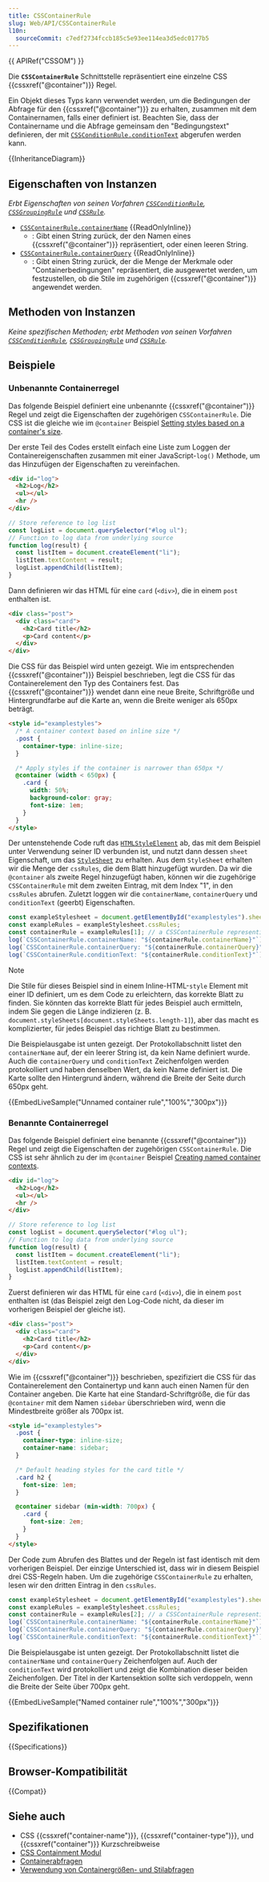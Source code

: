 ```yaml
---
title: CSSContainerRule
slug: Web/API/CSSContainerRule
l10n:
  sourceCommit: c7edf2734fccb185c5e93ee114ea3d5edc0177b5
---
```


{{ APIRef("CSSOM") }}

Die **`CSSContainerRule`** Schnittstelle repräsentiert eine einzelne CSS {{cssxref("@container")}} Regel.

Ein Objekt dieses Typs kann verwendet werden, um die Bedingungen der Abfrage für den {{cssxref("@container")}} zu erhalten, zusammen mit dem Containernamen, falls einer definiert ist.
Beachten Sie, dass der Containername und die Abfrage gemeinsam den "Bedingungstext" definieren, der mit [`CSSConditionRule.conditionText`](/de/docs/Web/API/CSSConditionRule/conditionText) abgerufen werden kann.

{{InheritanceDiagram}}

## Eigenschaften von Instanzen

_Erbt Eigenschaften von seinen Vorfahren [`CSSConditionRule`](/de/docs/Web/API/CSSConditionRule), [`CSSGroupingRule`](/de/docs/Web/API/CSSGroupingRule) und [`CSSRule`](/de/docs/Web/API/CSSRule)._

- [`CSSContainerRule.containerName`](/de/docs/Web/API/CSSContainerRule/containerName) {{ReadOnlyInline}}
  - : Gibt einen String zurück, der den Namen eines {{cssxref("@container")}} repräsentiert, oder einen leeren String.
- [`CSSContainerRule.containerQuery`](/de/docs/Web/API/CSSContainerRule/containerQuery) {{ReadOnlyInline}}
  - : Gibt einen String zurück, der die Menge der Merkmale oder "Containerbedingungen" repräsentiert, die ausgewertet werden, um festzustellen, ob die Stile im zugehörigen {{cssxref("@container")}} angewendet werden.

## Methoden von Instanzen

_Keine spezifischen Methoden; erbt Methoden von seinen Vorfahren [`CSSConditionRule`](/de/docs/Web/API/CSSConditionRule), [`CSSGroupingRule`](/de/docs/Web/API/CSSGroupingRule) und [`CSSRule`](/de/docs/Web/API/CSSRule)._

## Beispiele

### Unbenannte Containerregel

Das folgende Beispiel definiert eine unbenannte {{cssxref("@container")}} Regel und zeigt die Eigenschaften der zugehörigen `CSSContainerRule`.
Die CSS ist die gleiche wie im `@container` Beispiel [Setting styles based on a container's size](/de/docs/Web/CSS/@container#setting_styles_based_on_a_containers_size).

Der erste Teil des Codes erstellt einfach eine Liste zum Loggen der Containereigenschaften zusammen mit einer JavaScript-`log()` Methode, um das Hinzufügen der Eigenschaften zu vereinfachen.

```html
<div id="log">
  <h2>Log</h2>
  <ul></ul>
  <hr />
</div>
```

```js
// Store reference to log list
const logList = document.querySelector("#log ul");
// Function to log data from underlying source
function log(result) {
  const listItem = document.createElement("li");
  listItem.textContent = result;
  logList.appendChild(listItem);
}
```

Dann definieren wir das HTML für eine `card` (`<div>`), die in einem `post` enthalten ist.

```html
<div class="post">
  <div class="card">
    <h2>Card title</h2>
    <p>Card content</p>
  </div>
</div>
```

Die CSS für das Beispiel wird unten gezeigt.
Wie im entsprechenden {{cssxref("@container")}} Beispiel beschrieben, legt die CSS für das Containerelement den Typ des Containers fest.
Das {{cssxref("@container")}} wendet dann eine neue Breite, Schriftgröße und Hintergrundfarbe auf die Karte an, wenn die Breite weniger als 650px beträgt.

```html
<style id="examplestyles">
  /* A container context based on inline size */
  .post {
    container-type: inline-size;
  }

  /* Apply styles if the container is narrower than 650px */
  @container (width < 650px) {
    .card {
      width: 50%;
      background-color: gray;
      font-size: 1em;
    }
  }
</style>
```

Der untenstehende Code ruft das [`HTMLStyleElement`](/de/docs/Web/API/HTMLStyleElement) ab, das mit dem Beispiel unter Verwendung seiner ID verbunden ist, und nutzt dann dessen `sheet` Eigenschaft, um das [`StyleSheet`](/de/docs/Web/API/StyleSheet) zu erhalten.
Aus dem `StyleSheet` erhalten wir die Menge der `cssRules`, die dem Blatt hinzugefügt wurden.
Da wir die `@container` als zweite Regel hinzugefügt haben, können wir die zugehörige `CSSContainerRule` mit dem zweiten Eintrag, mit dem Index "1", in den `cssRules` abrufen.
Zuletzt loggen wir die `containerName`, `containerQuery` und `conditionText` (geerbt) Eigenschaften.

```js
const exampleStylesheet = document.getElementById("examplestyles").sheet;
const exampleRules = exampleStylesheet.cssRules;
const containerRule = exampleRules[1]; // a CSSContainerRule representing the container rule.
log(`CSSContainerRule.containerName: "${containerRule.containerName}"`);
log(`CSSContainerRule.containerQuery: "${containerRule.containerQuery}"`);
log(`CSSContainerRule.conditionText: "${containerRule.conditionText}"`);
```

> [!NOTE]
> Die Stile für dieses Beispiel sind in einem Inline-HTML-`style` Element mit einer ID definiert, um es dem Code zu erleichtern, das korrekte Blatt zu finden.
> Sie könnten das korrekte Blatt für jedes Beispiel auch ermitteln, indem Sie gegen die Länge indizieren (z. B. `document.styleSheets[document.styleSheets.length-1]`), aber das macht es komplizierter, für jedes Beispiel das richtige Blatt zu bestimmen.

Die Beispielausgabe ist unten gezeigt.
Der Protokollabschnitt listet den `containerName` auf, der ein leerer String ist, da kein Name definiert wurde.
Auch die `containerQuery` und `conditionText` Zeichenfolgen werden protokolliert und haben denselben Wert, da kein Name definiert ist.
Die Karte sollte den Hintergrund ändern, während die Breite der Seite durch 650px geht.

{{EmbedLiveSample("Unnamed container rule","100%","300px")}}

### Benannte Containerregel

Das folgende Beispiel definiert eine benannte {{cssxref("@container")}} Regel und zeigt die Eigenschaften der zugehörigen `CSSContainerRule`.
Die CSS ist sehr ähnlich zu der im `@container` Beispiel [Creating named container contexts](/de/docs/Web/CSS/@container#creating_named_container_contexts).

```html hidden
<div id="log">
  <h2>Log</h2>
  <ul></ul>
  <hr />
</div>
```

```js hidden
// Store reference to log list
const logList = document.querySelector("#log ul");
// Function to log data from underlying source
function log(result) {
  const listItem = document.createElement("li");
  listItem.textContent = result;
  logList.appendChild(listItem);
}
```

Zuerst definieren wir das HTML für eine `card` (`<div>`), die in einem `post` enthalten ist (das Beispiel zeigt den Log-Code nicht, da dieser im vorherigen Beispiel der gleiche ist).

```html
<div class="post">
  <div class="card">
    <h2>Card title</h2>
    <p>Card content</p>
  </div>
</div>
```

Wie im {{cssxref("@container")}} beschrieben, spezifiziert die CSS für das Containerelement den Containertyp und kann auch einen Namen für den Container angeben.
Die Karte hat eine Standard-Schriftgröße, die für das `@container` mit dem Namen `sidebar` überschrieben wird, wenn die Mindestbreite größer als 700px ist.

```html
<style id="examplestyles">
  .post {
    container-type: inline-size;
    container-name: sidebar;
  }

  /* Default heading styles for the card title */
  .card h2 {
    font-size: 1em;
  }

  @container sidebar (min-width: 700px) {
    .card {
      font-size: 2em;
    }
  }
</style>
```

Der Code zum Abrufen des Blattes und der Regeln ist fast identisch mit dem vorherigen Beispiel.
Der einzige Unterschied ist, dass wir in diesem Beispiel drei CSS-Regeln haben. Um die zugehörige `CSSContainerRule` zu erhalten, lesen wir den dritten Eintrag in den `cssRules`.

```js
const exampleStylesheet = document.getElementById("examplestyles").sheet;
const exampleRules = exampleStylesheet.cssRules;
const containerRule = exampleRules[2]; // a CSSContainerRule representing the container rule.
log(`CSSContainerRule.containerName: "${containerRule.containerName}"`);
log(`CSSContainerRule.containerQuery: "${containerRule.containerQuery}"`);
log(`CSSContainerRule.conditionText: "${containerRule.conditionText}"`);
```

Die Beispielausgabe ist unten gezeigt.
Der Protokollabschnitt listet die `containerName` und `containerQuery` Zeichenfolgen auf.
Auch der `conditionText` wird protokolliert und zeigt die Kombination dieser beiden Zeichenfolgen.
Der Titel in der Kartensektion sollte sich verdoppeln, wenn die Breite der Seite über 700px geht.

{{EmbedLiveSample("Named container rule","100%","300px")}}

## Spezifikationen

{{Specifications}}

## Browser-Kompatibilität

{{Compat}}

## Siehe auch

- CSS {{cssxref("container-name")}}, {{cssxref("container-type")}}, und {{cssxref("container")}} Kurzschreibweise
- [CSS Containment Modul](/de/docs/Web/CSS/CSS_containment)
- [Containerabfragen](/de/docs/Web/CSS/CSS_containment/Container_queries)
- [Verwendung von Containergrößen- und Stilabfragen](/de/docs/Web/CSS/CSS_containment/Container_size_and_style_queries)
